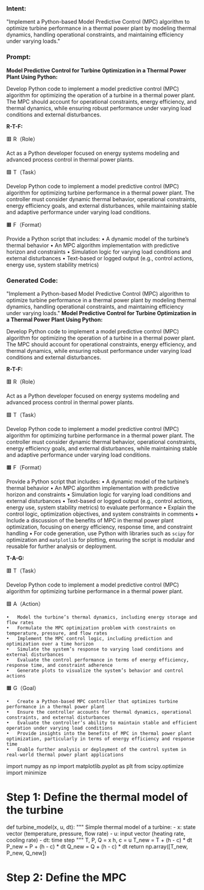 ### Intent:
"Implement a Python-based Model Predictive Control (MPC) algorithm to optimize turbine performance in a thermal power plant by modeling thermal dynamics, handling operational constraints, and maintaining efficiency under varying loads."

### Prompt:
**Model Predictive Control for Turbine Optimization in a Thermal Power Plant Using Python:**

Develop Python code to implement a model predictive control (MPC) algorithm for optimizing the operation of a turbine in a thermal power plant. The MPC should account for operational constraints, energy efficiency, and thermal dynamics, while ensuring robust performance under varying load conditions and external disturbances.

**R-T-F:**

🟥 R（Role）

Act as a Python developer focused on energy systems modeling and advanced process control in thermal power plants.

🟩 T（Task）

Develop Python code to implement a model predictive control (MPC) algorithm for optimizing turbine performance in a thermal power plant. The controller must consider dynamic thermal behavior, operational constraints, energy efficiency goals, and external disturbances, while maintaining stable and adaptive performance under varying load conditions.

🟧 F（Format）

Provide a Python script that includes:
	•	A dynamic model of the turbine’s thermal behavior
	•	An MPC algorithm implementation with predictive horizon and constraints
	•	Simulation logic for varying load conditions and external disturbances
	•	Text-based or logged output (e.g., control actions, energy use, system stability metrics)

### Generated Code:
"Implement a Python-based Model Predictive Control (MPC) algorithm to optimize turbine performance in a thermal power plant by modeling thermal dynamics, handling operational constraints, and maintaining efficiency under varying loads."
**Model Predictive Control for Turbine Optimization in a Thermal Power Plant Using Python:**

Develop Python code to implement a model predictive control (MPC) algorithm for optimizing the operation of a turbine in a thermal power plant. The MPC should account for operational constraints, energy efficiency, and thermal dynamics, while ensuring robust performance under varying load conditions and external disturbances.

**R-T-F:**

🟥 R（Role）

Act as a Python developer focused on energy systems modeling and advanced process control in thermal power plants.

🟩 T（Task）

Develop Python code to implement a model predictive control (MPC) algorithm for optimizing turbine performance in a thermal power plant. The controller must consider dynamic thermal behavior, operational constraints, energy efficiency goals, and external disturbances, while maintaining stable and adaptive performance under varying load conditions.

🟧 F（Format）

Provide a Python script that includes:
	•	A dynamic model of the turbine’s thermal behavior
	•	An MPC algorithm implementation with predictive horizon and constraints
	•	Simulation logic for varying load conditions and external disturbances
	•	Text-based or logged output (e.g., control actions, energy use, system stability metrics) to evaluate performance
	•	Explain the control logic, optimization objectives, and system constraints in comments
	•	Include a discussion of the benefits of MPC in thermal power plant optimization, focusing on energy efficiency, response time, and constraint handling
	•	For code generation, use Python with libraries such as `scipy` for optimization and `matplotlib` for plotting, ensuring the script is modular and reusable for further analysis or deployment.

**T-A-G:**

🟥 T（Task）

Develop Python code to implement a model predictive control (MPC) algorithm for optimizing turbine performance in a thermal power plant.

🟩 A（Action）

	•	Model the turbine’s thermal dynamics, including energy storage and flow rates
	•	Formulate the MPC optimization problem with constraints on temperature, pressure, and flow rates
	•	Implement the MPC control logic, including prediction and optimization over a time horizon
	•	Simulate the system’s response to varying load conditions and external disturbances
	•	Evaluate the control performance in terms of energy efficiency, response time, and constraint adherence
	•	Generate plots to visualize the system’s behavior and control actions

🟧 G（Goal）

	•	Create a Python-based MPC controller that optimizes turbine performance in a thermal power plant
	•	Ensure the controller accounts for thermal dynamics, operational constraints, and external disturbances
	•	Evaluate the controller’s ability to maintain stable and efficient operation under varying load conditions
	•	Provide insights into the benefits of MPC in thermal power plant optimization, particularly in terms of energy efficiency and response time
	•	Enable further analysis or deployment of the control system in real-world thermal power plant applications
import numpy as np
import matplotlib.pyplot as plt
from scipy.optimize import minimize

# Step 1: Define the thermal model of the turbine
def turbine_model(x, u, dt):
    """
    Simple thermal model of a turbine:
    - x: state vector (temperature, pressure, flow rate)
    - u: input vector (heating rate, cooling rate)
    - dt: time step
    """
    T, P, Q = x
    h, c = u
    T_new = T + (h - c) * dt
    P_new = P + (h - c) * dt
    Q_new = Q + (h - c) * dt
    return np.array([T_new, P_new, Q_new])

# Step 2: Define the MPC
